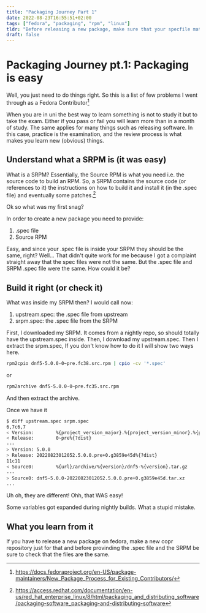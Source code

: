 ```yaml
---
title: "Packaging Journey Part 1"
date: 2022-08-23T16:55:51+02:00
tags: ["fedora", "packaging", "rpm", "linux"]
tldr: "Before releasing a new package, make sure that your specfile matches the one inside your SRPM."
draft: false
---
```


# Packaging Journey pt.1: Packaging is easy

Well, you just need to do things right. So this is a list of few problems I went through as a Fedora
Contributor[^existing-contributor]

When you are in uni the best way to learn something is not to study it but to take the exam. Either if you pass or fail
you will learn more than in a month of study. The same applies for many things such as releasing software. In this case,
practice is the examination, and the review process is what makes you learn new (obvious) things.


## Understand what a SRPM is (it was easy)

What is a SRPM? Essentially, the Source RPM is what you need i.e. the source code to build an RPM.
So, a SRPM contains the source code (or references to it) the instructions on how to build it and install it
(in the .spec file) and eventually some patches.[^packaging-redhat]

Ok so what was my first snag?

In order to create a new package you need to provide:
  1. .spec file
  2. Source RPM

Easy, and since your .spec file is inside your SRPM they should be the same, right?
Well... That didn't quite work for me because I got a complaint straight away that the spec files were not the same.
But the .spec file and SRPM .spec file were the same. How could it be?

## Build it right (or check it)

What was inside my SRPM then?
I would call now:
  1. upstream.spec: the .spec file from upstream
  2. srpm.spec: the .spec file from the SRPM

First, I downloaded my SRPM. It comes from a nightly repo, so should totally have the upstream.spec inside.
Then, I download my upstream.spec.
Then I extract the srpm.spec, If you don't know how to do it I will show two ways here.

```bash
rpm2cpio dnf5-5.0.0-0~pre.fc38.src.rpm | cpio -cv '*.spec'
```
or
```bash
rpm2archive dnf5-5.0.0-0~pre.fc35.src.rpm
```
And then extract the archive.

Once we have it 
```bash
$ diff upstream.spec srpm.spec
6,7c6,7
< Version:        %{project_version_major}.%{project_version_minor}.%{project_version_patch}
< Release:        0~pre%{?dist}
---
> Version: 5.0.0
> Release: 20220823012052.5.0.0.pre+0.g3859e45d%{?dist}
11c11
< Source0:        %{url}/archive/%{version}/dnf5-%{version}.tar.gz
---
> Source0: dnf5-5.0.0-20220823012052.5.0.0.pre+0.g3859e45d.tar.xz
...
```
Uh oh, they are different! Ohh, that WAS easy!

Some variables got expanded during nightly builds. What a stupid mistake.

## What you learn from it

If you have to release a new package on fedora, make a new copr repository just for that and before provinding the .spec
file and the SRPM be sure to check that the files are the same.


[^existing-contributor]: https://docs.fedoraproject.org/en-US/package-maintainers/New_Package_Process_for_Existing_Contributors/
[^packaging-redhat]: https://access.redhat.com/documentation/en-us/red_hat_enterprise_linux/8/html/packaging_and_distributing_software/packaging-software_packaging-and-distributing-software
